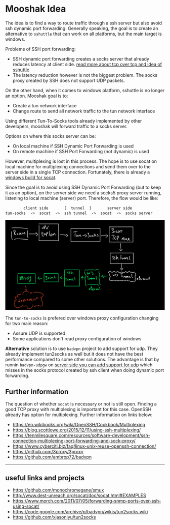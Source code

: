 # Mooshak Idea

The idea is to find a way to route traffic through a ssh server but also avoid ssh dynamic port forwarding.
Generally speaking, the goal is to create an alternative to `sshuttle` that can work on all platforms, but the main target is windows.

Problems of SSH port forwarding:

- SSH dynamic port forwarding creates a socks server that already reduces latency at client side. [read more about tcp over tcp and idea of sshuttle](https://sshuttle.readthedocs.io/en/stable/how-it-works.html)
- The latency reduction however is not the biggest problem. The socks proxy created by SSH does not support UDP packets.


On the other hand, when it comes to windows platform, sshuttle is no longer an option. Mooshak goal is to:

- Create a tun network interface
- Change route to send all network traffic to the tun network interface

Using different Tun-To-Socks tools already implemented by other developers, mooshak will forward traffic to a socks server.

Options on where this socks server can be:

- On local machine if SSH Dynamic Port Forwarding is used
- On remote machine if SSH Port Forwarding (not dynamic) is used

However, multiplexing is lost in this process. The hope is to use socat on local machine for multiplexing connections and send them over to the server side in a single TCP connection. Fortunately, there is already a [windows build for socat](https://github.com/tech128/socat-1.7.3.0-windows).

Since the goal is to avoid using SSH Dynamic Port Forwarding (but to keep it as an option), on the server side we need a socks5 proxy server running, listening to local machine (server) port. Therefore, the flow would be like:

```
        client side       [  tunnel  ]       server side
tun-socks  ->  socat  ->  ssh tunnel  ->  socat  ->  socks server
```

![image](https://raw.githubusercontent.com/mooshak-vpn/.idea/main/route.jpg)

The `tun-to-socks` is prefered over windows proxy configuration changing for two main reason:

- Assure UDP is supported
- Some applications don't read proxy configuration of windows

**Alternative** solution is to use `badvpn` project to add support for udp. They already implement tun2socks as well but it does not have the best performance compared to some other solutions. The advantage is that by runnin `badvpn-udpgw` on [server side you can add support for udp](https://code.google.com/archive/p/badvpn/wikis/tun2socks.wiki) which misses in the socks protocol created by ssh client when doing dynamic port forwarding.


## Further information

The question of whether `socat` is necessary or not is still open. Finding a good TCP proxy with multiplexing is important for this case.
OpenSSH already has option for multiplexing. Further information on links below:

- https://en.wikibooks.org/wiki/OpenSSH/Cookbook/Multiplexing
- https://blog.scottlowe.org/2015/12/11/using-ssh-multiplexing/
- https://tenmilesquare.com/resources/software-development/ssh-connection-multiplexing-port-forwarding-and-sock-proxy/
- https://www.cyberciti.biz/faq/linux-unix-reuse-openssh-connection/
- https://github.com/3proxy/3proxy
- https://github.com/ambrop72/badvpn


---

## useful links and projects

- https://github.com/monochromegane/smux
- http://www.dest-unreach.org/socat/doc/socat.html#EXAMPLES
- https://www.morch.com/2011/07/05/forwarding-snmp-ports-over-ssh-using-socat/
- https://code.google.com/archive/p/badvpn/wikis/tun2socks.wiki
- https://github.com/xjasonlyu/tun2socks


